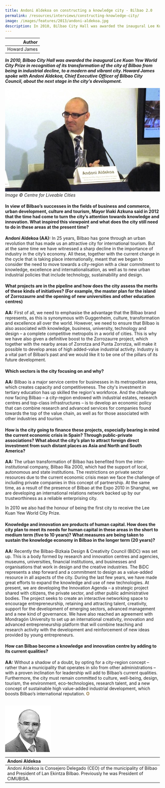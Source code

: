 ```yaml
---
title: Andoni Aldekoa on constructing a knowledge city - Bilbao 2.0
permalink: /resources/interviews/constructing-knowledge-city/
image: /images/features/2013/andoni-aldekoa.jpg
description: In 2010, Bilbao City Hall was awarded the inaugural Lee Kuan Yew World City Prize in recognition of its transformation of the city of Bilbao from being in industrial decline, to a modern and vibrant city. Howard James spoke with Andoni Aldekoa, Chief Executive Officer of Bilbao City Council, about the next stage in the city’s development.
---
```


| Author |
|---:|
| Howard James |

***In 2010, Bilbao City Hall was awarded the inaugural Lee Kuan Yew World City Prize in recognition of its transformation of the city of Bilbao from being in industrial decline, to a modern and vibrant city. Howard James spoke with Andoni Aldekoa, Chief Executive Officer of Bilbao City Council, about the next stage in the city’s development.***

![Andoni Aldekoa](/images/features/2013/andoni-aldekoa.jpg/)*Image © Centre for Liveable Cities*

#### **In view of Bilbao’s successes in the fields of business and commerce, urban development, culture and tourism, Mayor Iñaki Azkuna said in 2012 that the time had come to turn the city’s attention towards knowledge and innovation. What inspired this viewpoint and what does the city still need to do in these areas at the present time?**

**Andoni Aldekoa (AA):** In 25 years, Bilbao has gone through an urban revolution that has made us an attractive city for international tourism. But at the same time we have witnessed a sharp decline in the importance of industry in the city’s economy. All these, together with the current change in the cycle that is taking place internationally, meant that we began to consider the need to move towards a city-region with a clear commitment to knowledge, excellence and internationalisation, as well as to new urban industrial policies that include technology, sustainability and design.

#### **What projects are in the pipeline and how does the city assess the merits of these kinds of initiatives? (For example, the master plan for the island of Zorrozaurre and the opening of new universities and other education centres)**

**AA:** First of all, we need to emphasise the advantage that the Bilbao brand represents, as this is synonymous with Guggenheim, culture, transformation and excellence all over the world. However, we need to ensure that Bilbao is also associated with knowledge, business, university, technology and design – a complete competitive metropolis in a world of cities. This is why we have also given a definitive boost to the Zorrozaurre project, which together with the nearby areas of Zorrotza and Punta Zorrotza, will make it possible to develop areas of high added-value industrial activity. Industry is a vital part of Bilbao’s past and we would like it to be one of the pillars of its future development.

#### **Which sectors is the city focusing on and why?**

**AA:** Bilbao is a major service centre for businesses in its metropolitan area, which creates capacity and competitiveness. The city's investment in tertiary education has up skilled the region's workforce. And the challenge now facing Bilbao – a city-region endowed with industrial estates, research centres and top-class infrastructures – is to develop an economic policy that can combine research and advanced services for companies found towards the top of the value chain, as well as for those associated with other industries and tourism.

#### **How is the city going to finance these projects, especially bearing in mind the current economic crisis in Spain? Through public-private associations? What about the city’s plan to attract foreign direct investment from such distant places as Asia and North and South America?**

**AA:** The urban transformation of Bilbao has benefited from the inter-institutional company, Bilbao Ría 2000, which had the support of local, autonomous and state institutions. The restrictions on private sector resources due to the current economic crisis mean we face the challenge of including private companies in this concept of partnership. At the same time, as a result of the presence of Bilbao at the Expo 2010 in Shanghai, we are developing an international relations network backed up by our trustworthiness as a reliable enterprising city.

In 2010 we also had the honour of being the first city to receive the Lee Kuan Yew World City Prize.

#### **Knowledge and innovation are products of human capital. How does the city plan to meet its needs for human capital in these areas in the short to medium term (five to 10 years)? What measures are being taken to sustain the knowledge economy in Bilbao in the longer term (20 years)?**

**AA:** Recently the Bilbao-Bizkaia Design & Creativity Council (BiDC) was set up. This is a body formed by research and innovation centres and agencies, museums, universities, financial institutions, and businesses and organisations that work in design and the creative industries. The BiDC represents a step forward and a commitment to design as a value-added resource in all aspects of the city. During the last few years, we have made great efforts to expand the knowledge and use of new technologies. At present, we are developing the Innovation Agenda – a strategic project shared with citizens, the private sector, and other public administrative bodies. The project seeks to create an interactive networking space to encourage entrepreneurship, retaining and attracting talent, creativity, support for the development of emerging sectors, advanced management and a new kind of governance. We have also reached an agreement with Mondragón University to set up an international creativity, innovation and advanced entrepreneurship platform that will combine teaching and research activity with the development and reinforcement of new ideas provided by young entrepreneurs.

#### **How can Bilbao become a knowledge and innovation centre by adding to its current qualities?**

**AA:** Without a shadow of a doubt, by opting for a city-region concept – rather than a municipality that operates in silo from other administrations – with a proven inclination for leadership will add to Bilbao’s current qualities. Furthermore, the city must remain committed to culture, well-being, design, tourism, the environment, eco-technologies, research talent, and a new concept of sustainable high value-added industrial development, which boosts Bilbao’s international reputation. **<font color="#967942">O</font>** 

<br>

<div style="width:150px"><img src="/images/features/2013/andoni-aldekoa2.png" alt="Andoni Aldekoa" /></div>

| **Andoni Aldekoa** |
|:---|
| Andoni Aldekoa is Consejero Delegado (CEO) of the municipality of Bilbao and President of Lan Ekintza Bilbao. Previously he was President of CIMUBISA. |
